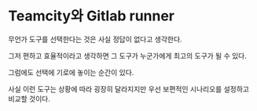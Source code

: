 # Teamcity와 Gitlab runner

무언가 도구를 선택한다는 것은 사실 정답이 없다고 생각한다.

그저 편하고 효율적이라고 생각하면 그 도구가 누군가에게 최고의 도구가 될 수 있다.

그럼에도 선택에 기로에 놓이는 순간이 있다. 

사실 이런 도구는 상황에 따라 굉장히 달라지지만 우선 보편적인 시나리오를 설정하고 비교할 것이다.

